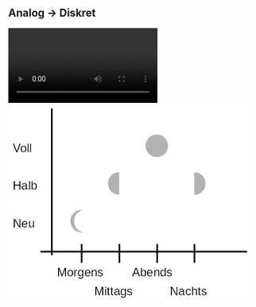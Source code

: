 <!-- ![](images/slides/img10.png) -->
## Analog -> Diskret  
<div class="column-left">
<video data-autoplay loop src="media/moon.mp4"></video>
</div>

<div class="column-right-img">
<img src="images/moondiscrete.jpg">
</div>

